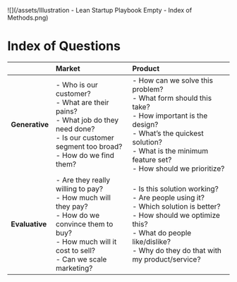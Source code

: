 ![](/assets/Illustration - Lean Startup Playbook Empty - Index of Methods.png)

# Index of Questions

|  | **Market** | **Product** |
| :--- | :--- | :--- |
| **Generative** | - Who is our customer? <br> - What are their pains? <br> - What job do they need done? <br> - Is our customer segment too broad? <br> - How do we find them? | - How can we solve this problem? <br> - What form should this take? <br> - How important is the design? <br> - What’s the quickest solution? <br> - What is the minimum feature set? <br> - How should we prioritize? |
| **Evaluative** | - Are they really willing to pay? <br> - How much will they pay? <br> - How do we convince them to buy? <br> - How much will it cost to sell? <br> - Can we scale marketing? | - Is this solution working? <br> - Are people using it? <br> - Which solution is better? <br> - How should we optimize this? <br> - What do people like/dislike? <br> - Why do they do that with my product/service? |



